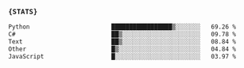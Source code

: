 ### `{STATS}` 
<!--START_SECTION:waka-->

```txt
Python                       █████████████████▒░░░░░░░   69.26 %
C#                           ██▒░░░░░░░░░░░░░░░░░░░░░░   09.78 %
Text                         ██▒░░░░░░░░░░░░░░░░░░░░░░   08.84 %
Other                        █▒░░░░░░░░░░░░░░░░░░░░░░░   04.84 %
JavaScript                   █░░░░░░░░░░░░░░░░░░░░░░░░   03.97 %
```

<!--END_SECTION:waka-->
